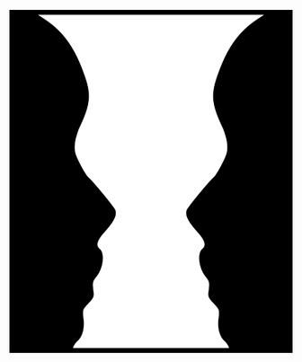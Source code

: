 ![Rubin's Vase](image/rubin-vase.png "Rubin's Vase; a visual illusion") <!-- .element: height="640px" -->
